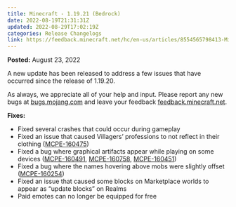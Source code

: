 ```yaml
---
title: Minecraft - 1.19.21 (Bedrock)
date: 2022-08-19T21:31:31Z
updated: 2022-08-29T17:02:19Z
categories: Release Changelogs
link: https://feedback.minecraft.net/hc/en-us/articles/8554565798413-Minecraft-1-19-21-Bedrock-
---
```


**Posted:** August 23, 2022

A new update has been released to address a few issues that have occurred since the release of 1.19.20.

As always, we appreciate all of your help and input. Please report any new bugs at [bugs.mojang.com](http://bugs.mojang.com/) and leave your feedback [feedback.minecraft.net](http://feedback.minecraft.net/).  
  

**Fixes:**

- Fixed several crashes that could occur during gameplay
- Fixed an issue that caused Villagers’ professions to not reflect in their clothing ([MCPE-160475](https://bugs.mojang.com/browse/MCPE-160475))
- Fixed a bug where graphical artifacts appear while playing on some devices ([MCPE-160491](https://bugs.mojang.com/browse/MCPE-160491), [MCPE-160758](https://bugs.mojang.com/browse/MCPE-160758), [MCPE-160451](https://bugs.mojang.com/browse/MCPE-160451))
- Fixed a bug where the names hovering above mobs were slightly offset ([MCPE-160254](https://bugs.mojang.com/browse/MCPE-160254))
- Fixed an issue that caused some blocks on Marketplace worlds to appear as “update blocks” on Realms
- Paid emotes can no longer be equipped for free
